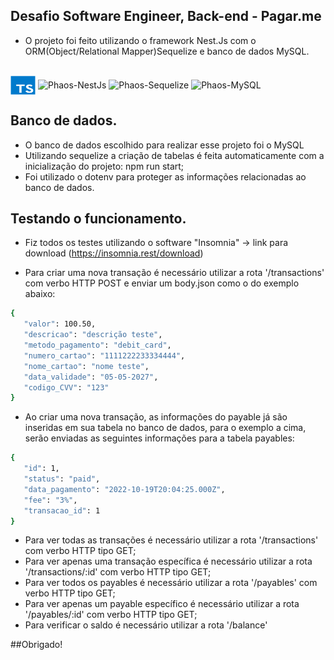 ## Desafio Software Engineer, Back-end - Pagar.me

 - O projeto foi feito utilizando o framework Nest.Js com o ORM(Object/Relational Mapper)Sequelize e banco de dados MySQL.

<div style="display: inline_block"><br>
<img align="center" alt="Phaos-Typescript" height="30" width="40" src="https://raw.githubusercontent.com/devicons/devicon/master/icons/typescript/typescript-original.svg">
  <img align="center" alt="Phaos-NestJs" height="30" width="40" src="https://cdn.jsdelivr.net/gh/devicons/devicon/icons/nestjs/nestjs-plain.svg" />
  <img align="center" alt="Phaos-Sequelize" height="30" width="40" src="https://cdn.jsdelivr.net/gh/devicons/devicon/icons/sequelize/sequelize-original.svg" />
  <img align="center" alt="Phaos-MySQL" height="30" width="40" src="https://cdn.jsdelivr.net/gh/devicons/devicon/icons/mysql/mysql-original.svg" />
</div>

## Banco de dados.

- O banco de dados escolhido para realizar esse projeto foi o MySQL
- Utilizando sequelize a criação de tabelas é feita automaticamente com a inicialização do projeto: npm run start;
- Foi utilizado o dotenv para proteger as informações relacionadas ao banco de dados.

## Testando o funcionamento.

 - Fiz todos os testes utilizando o software "Insomnia" -> link para download (https://insomnia.rest/download)

 - Para criar uma nova transação é necessário utilizar a rota '/transactions' com verbo HTTP POST e enviar um body.json como o do exemplo abaixo:
 
 ```bash
 {
	"valor": 100.50,
	"descricao": "descrição teste",
	"metodo_pagamento": "debit_card",
	"numero_cartao": "1111222233334444",
	"nome_cartao": "nome teste",
	"data_validade": "05-05-2027",
	"codigo_CVV": "123"
}
```
- Ao criar uma nova transação, as informações do payable já são inseridas em sua tabela no banco de dados, para o exemplo a cima, serão enviadas as seguintes informações para a tabela payables:
 ```bash
{
	"id": 1,
	"status": "paid",
	"data_pagamento": "2022-10-19T20:04:25.000Z",
	"fee": "3%",
	"transacao_id": 1
}
```
- Para ver todas as transações é necessário utilizar a rota '/transactions' com verbo HTTP tipo GET;
- Para ver apenas uma transação específica é necessário utilizar a rota '/transactions/:id' com verbo HTTP tipo GET;
- Para ver todos os payables é necessário utilizar a rota '/payables' com verbo HTTP tipo GET;
- Para ver apenas um payable específico é necessário utilizar a rota '/payables/:id' com verbo HTTP tipo GET;
- Para verificar o saldo é necessário utilizar a rota '/balance'

##Obrigado!
